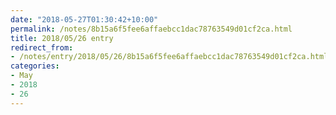 ```yaml
---
date: "2018-05-27T01:30:42+10:00"
permalink: /notes/8b15a6f5fee6affaebcc1dac78763549d01cf2ca.html
title: 2018/05/26 entry
redirect_from:
- /notes/entry/2018/05/26/8b15a6f5fee6affaebcc1dac78763549d01cf2ca.html
categories:
- May
- 2018
- 26
---
```


